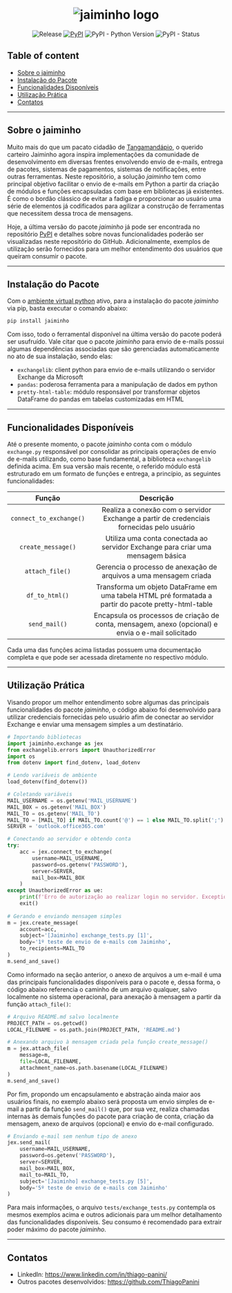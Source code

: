 <h1 align="center">
  <img src="https://i.imgur.com/Y5cCw3T.png", alt="jaiminho logo">
</h1>

<div align="center">  
  
  ![Release](https://img.shields.io/badge/release-ok-brightgreen)
  [![PyPI](https://img.shields.io/pypi/v/jaiminho?color=blue)](https://pypi.org/project/jaiminho/)
  ![PyPI - Python Version](https://img.shields.io/pypi/pyversions/jaiminho?color=lightblue)
  ![PyPI - Status](https://img.shields.io/pypi/status/jaiminho)

</div>

## Table of content

- [Sobre o jaiminho](#sobre-o-jaiminho)
- [Instalação do Pacote](#instalação-do-pacote)
- [Funcionalidades Disponíveis](#funcionalidades-disponíveis)
- [Utilização Prática](#utilização-prática)
- [Contatos](#contatos)

___

## Sobre o jaiminho

Muito mais do que um pacato cidadão de [Tangamandápio](https://pt.wikipedia.org/wiki/Tangamand%C3%A1pio), o querido carteiro Jaiminho agora inspira implementações da comunidade de desenvolvimento em diversas frentes envolvendo envio de e-mails, entrega de pacotes, sistemas de pagamentos, sistemas de notificações, entre outras ferramentas. Neste repositório, a solução _jaiminho_ tem como principal objetivo facilitar o envio de e-mails em Python a partir da criação de módulos e funções encapsuladas com base em bibliotecas já existentes. É como o bordão clássico de evitar a fadiga e proporcionar ao usuário uma série de elementos já codificados para agilizar a construção de ferramentas que necessitem dessa troca de mensagens.

Hoje, a última versão do pacote _jaiminho_ já pode ser encontrada no repositório [PyPI](https://pypi.org/project/jaiminho/) e detalhes sobre novas funcionalidades poderão ser visualizadas neste repositório do GitHub. Adicionalmente, exemplos de utilização serão fornecidos para um melhor entendimento dos usuários que queiram consumir o pacote.

___

## Instalação do Pacote

Com o [ambiente virtual python](https://realpython.com/python-virtual-environments-a-primer/) ativo, para a instalação do pacote _jaiminho_ via pip, basta executar o comando abaixo:

```bash
pip install jaiminho
```

Com isso, todo o ferramental disponível na última versão do pacote poderá ser usufruído. Vale citar que o pacote _jaiminho_ para envio de e-mails possui algumas dependências associadas que são gerenciadas automaticamente no ato de sua instalação, sendo elas:
* `exchangelib`: client python para envio de e-mails utilizando o servidor Exchange da Microsoft
* `pandas`: poderosa ferramenta para a manipulação de dados em python
* `pretty-html-table`: módulo responsável por transformar objetos DataFrame do pandas em tabelas customizadas em HTML

___

## Funcionalidades Disponíveis

Até o presente momento, o pacote _jaiminho_ conta com o módulo `exchange.py` responsável por consolidar as principais operações de envio de e-mails utilizando, como base fundamental, a biblioteca `exchangelib` definida acima. Em sua versão mais recente, o referido módulo está estruturado em um formato de funções e entrega, a princípio, as seguintes funcionalidades:

| Função                      | Descrição                                                                                             |
| :-------------------------: | :---------------------------------------------------------------------------------------------------: |         
| `connect_to_exchange()`     | Realiza a conexão com o servidor Exchange a partir de credenciais fornecidas pelo usuário             |
| `create_message()`          | Utiliza uma conta conectada ao servidor Exchange para criar uma mensagem básica                       |
| `attach_file()`             | Gerencia o processo de anexação de arquivos a uma mensagem criada                                     |
| `df_to_html()`              | Transforma um objeto DataFrame em uma tabela HTML pré formatada a partir do pacote pretty-html-table  |
| `send_mail()`               | Encapsula os processos de criação de conta, mensagem, anexo (opcional) e envia o e-mail solicitado    |

Cada uma das funções acima listadas possuem uma documentação completa e que pode ser acessada diretamente no respectivo módulo.

___

## Utilização Prática

Visando propor um melhor entendimento sobre algumas das principais funcionalidades do pacote _jaiminho_, o código abaixo foi desenvolvido para utilizar credenciais fornecidas pelo usuário afim de conectar ao servidor Exchange e enviar uma mensagem simples a um destinatário.

```python
# Importando bibliotecas
import jaiminho.exchange as jex
from exchangelib.errors import UnauthorizedError
import os
from dotenv import find_dotenv, load_dotenv

# Lendo variáveis de ambiente
load_dotenv(find_dotenv())

# Coletando variáveis
MAIL_USERNAME = os.getenv('MAIL_USERNAME')
MAIL_BOX = os.getenv('MAIL_BOX')
MAIL_TO = os.getenv('MAIL_TO')
MAIL_TO = [MAIL_TO] if MAIL_TO.count('@') == 1 else MAIL_TO.split(';')
SERVER = 'outlook.office365.com'

# Conectando ao servidor e obtendo conta
try:
    acc = jex.connect_to_exchange(
        username=MAIL_USERNAME,
        password=os.getenv('PASSWORD'),
        server=SERVER,
        mail_box=MAIL_BOX
    )
except UnauthorizedError as ue:
    print(f'Erro de autorização ao realizar login no servidor. Exception: {ue}')
    exit()
    
# Gerando e enviando mensagem simples
m = jex.create_message(
    account=acc,
    subject='[Jaiminho] exchange_tests.py [1]',
    body='1º teste de envio de e-mails com Jaiminho',
    to_recipients=MAIL_TO
)
m.send_and_save()
```

Como informado na seção anterior, o anexo de arquivos a um e-mail é uma das principais funcionalidades disponíveis para o pacote e, dessa forma, o código abaixo referencia o caminho de um arquivo qualquer, salvo localmente no sistema operacional, para anexação à mensagem a partir da função `attach_file()`:

```python
# Arquivo README.md salvo localmente
PROJECT_PATH = os.getcwd()
LOCAL_FILENAME = os.path.join(PROJECT_PATH, 'README.md')

# Anexando arquivo à mensagem criada pela função create_message()
m = jex.attach_file(
    message=m,
    file=LOCAL_FILENAME,
    attachment_name=os.path.basename(LOCAL_FILENAME)
)
m.send_and_save()
```

Por fim, propondo um encapsulamento e abstração ainda maior aos usuários finais, no exemplo abaixo será proposta um envio simples de e-mail a partir da função `send_mail()` que, por sua vez, realiza chamadas internas às demais funções do pacote para criação de conta, criação da mensagem, anexo de arquivos (opcional) e envio do e-mail configurado.

```python
# Enviando e-mail sem nenhum tipo de anexo
jex.send_mail(
    username=MAIL_USERNAME,
    password=os.getenv('PASSWORD'),
    server=SERVER,
    mail_box=MAIL_BOX,
    mail_to=MAIL_TO,
    subject='[Jaiminho] exchange_tests.py [5]',
    body='5º teste de envio de e-mails com Jaiminho'
)
```

Para mais informações, o arquivo `tests/exchange_tests.py` contempla os mesmos exemplos acima e outros adicionais para um melhor detalhamento das funcionalidades disponíveis. Seu consumo é recomendado para extrair poder máximo do pacote _jaiminho_.

___

## Contatos

* LinkedIn: https://www.linkedin.com/in/thiago-panini/
* Outros pacotes desenvolvidos: https://github.com/ThiagoPanini
